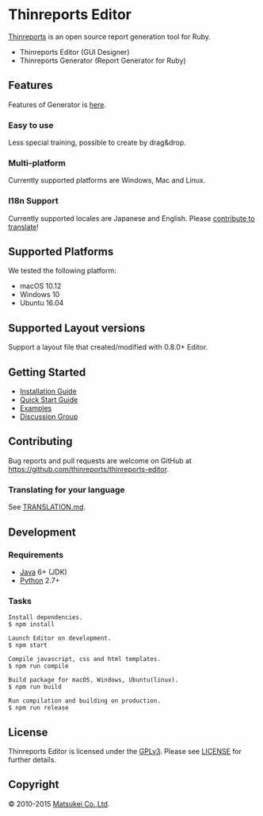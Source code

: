 # Thinreports Editor

[Thinreports](http://www.thinreports.org/) is an open source report generation tool for Ruby.

  * Thinreports Editor (GUI Designer)
  * Thinreports Generator (Report Generator for Ruby)

## Features

Features of Generator is [here](http://www.thinreports.org/features/generator/).

### Easy to use

Less special training, possible to create by drag&drop.

### Multi-platform

Currently supported platforms are Windows, Mac and Linux.

### I18n Support

Currently supported locales are Japanese and English.
Please [contribute to translate](https://github.com/thinreports/thinreports-editor/blob/master/TRANSLATION.md)!

## Supported Platforms

We tested the following platform:

 * macOS 10.12
 * Windows 10
 * Ubuntu 16.04

## Supported Layout versions

Support a layout file that created/modified with 0.8.0+ Editor.

## Getting Started

  * [Installation Guide](http://www.thinreports.org/documentation/getting-started/installation.html)
  * [Quick Start Guide](http://www.thinreports.org/documentation/getting-started/quickstart.html)
  * [Examples](https://github.com/thinreports/thinreports-examples)
  * [Discussion Group](https://groups.google.com/forum/#!forum/thinreports)

## Contributing

Bug reports and pull requests are welcome on GitHub at https://github.com/thinreports/thinreports-editor.

### Translating for your language

See [TRANSLATION.md](https://github.com/thinreports/thinreports-editor/blob/master/TRANSLATION.md).

## Development

### Requirements

  * [Java](http://www.oracle.com/technetwork/java/javase/downloads/jdk8-downloads-2133151.html) 6+ (JDK)
  * [Python](https://wiki.python.org/moin/BeginnersGuide/Download) 2.7+

### Tasks

```
Install dependencies.
$ npm install

Launch Editor on development.
$ npm start

Compile javascript, css and html templates.
$ npm run compile

Build package for macOS, Windows, Ubuntu(linux).
$ npm run build

Run compilation and building on production.
$ npm run release
```

## License

Thinreports Editor is licensed under the [GPLv3](https://github.com/thinreports/thinreports-editor/blob/master/GPLv3).
Please see [LICENSE](https://github.com/thinreports/thinreports-editor/blob/master/LICENSE) for further details.

## Copyright

&copy; 2010-2015 [Matsukei Co.,Ltd](http://www.matsukei.co.jp).
